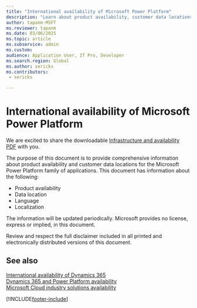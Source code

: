 ```yaml
---
title: "International availability of Microsoft Power Platform"
description: "Learn about product availability, customer data locations, and languages for the Microsoft Power Platform family of applications by downloading the linked PDF."
author: tapanm-MSFT
ms.reviewer: tapanm
ms.date: 03/06/2025
ms.topic: article
ms.subservice: admin
ms.custom:
audience: Application User, IT Pro, Developer
ms.search.region: Global
ms.author: sericks
ms.contributors:
 - sericks

---
```


# International availability of Microsoft Power Platform

We are excited to share the downloadable [Infrastructure and availability PDF](https://aka.ms/dynamics_365_international_availability_deck) with you.

The purpose of this document is to provide comprehensive information about product availability and customer data locations for the Microsoft Power Platform family of applications. This document has information about the following:

- Product availability
- Data location
- Language
- Localization

The information will be updated periodically. Microsoft provides no license, express or implied, in this document.

Review and respect the full disclaimer included in all printed and electronically distributed versions of this document.

## See also

[International availability of Dynamics 365](/dynamics365/get-started/availability) <br />
[Dynamics 365 and Power Platform availability](https://releaseplans.microsoft.com/availability-reports)<br/>
[Microsoft Cloud industry solutions availability](https://aka.ms/industry-cloud-availability)

[!INCLUDE[footer-include](includes/footer-banner.md)]

